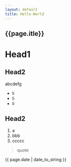 ```yaml
---
layout: default
title: Hello-World
---
```


<h2> {{page.itle}} </h2>

# Head1

## Head2

abcdefg

- li
- li
- li


## Head2

1. a
2. bbb
3. ccccc

> quote

<p>{{ page.date | date_to_string }} </p>
